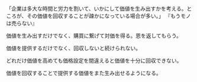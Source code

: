 「企業は多大な時間と労力を割いて、いかにして価値を生み出すかを考える。ところが、その価値を回収することが疎かになっている場合が多い。」
『もうモノは売らない』

価値を生み出すだけでなく、購買に繋げて対価を得る。恩を返してもらう。

価値を提供するだけでなく、回収しないと続けられない。

どれだけ価値を高めても価格設定を間違えると価値を十分に回収できない。

価値を回収することで提供する価値をまた生み出せるようになる。
